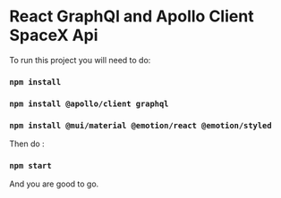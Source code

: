 # React GraphQl and Apollo Client SpaceX Api
To run this project you will need to do:
### `npm install`
### `npm install @apollo/client graphql`
### `npm install @mui/material @emotion/react @emotion/styled`
Then do :

### `npm start`

And you are good to go.

